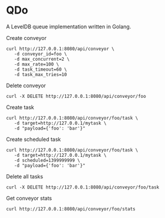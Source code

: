 QDo
======================
A LevelDB queue implementation written in Golang.


Create conveyor

    curl http://127.0.0.1:8080/api/conveyor \
       -d conveyor_id=foo \
       -d max_concurrent=2 \
       -d max_rate=100 \
       -d task_timeout=60 \
       -d task_max_tries=10

Delete conveyor

    curl -X DELETE http://127.0.0.1:8080/api/conveyor/foo

Create task

    curl http://127.0.0.1:8080/api/conveyor/foo/task \
       -d target=http://127.0.0.1/mytask \
       -d "payload={'foo': 'bar'}"

Create scheduled task

    curl http://127.0.0.1:8080/api/conveyor/foo/task \
       -d target=http://127.0.0.1/mytask \
       -d scheduled=1399999999 \
       -d "payload={'foo': 'bar'}"

Delete all tasks

    curl -X DELETE http://127.0.0.1:8080/api/conveyor/foo/task

Get conveyor stats

    curl http://127.0.0.1:8080/api/conveyor/foo/stats
